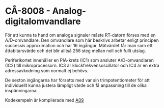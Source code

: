 # CÅ-8008 - Analog-digitalomvandlare
För att kunna ta hand om analoga signaler måste RT-datorn förses med en A/D-omvandlare. Den omvandlare som här beskrivs arbetar enligt principen successiv approximation och har 16 ingångar. Mätvärdet får man som ett åttabitarsvärde och det blir alltså 256 steg mellan noll och fullt utslag.

Periferikortet innehåller en PIA-krets (IC1) som ansluter A/D-omvandlaren (IC2) till mikroprocessorn. IC3 är klockfrekvensoscillator och IC4 är en extra adressavkodning som normalt ej behövs.

De sexton ingångarna har försetts med var sin trimpotentiometer för att individuellt kunna justera lämpligt värde och få anpassning till de olika inspänningarna.

Kodexempeln är kompilerade med [A09](https://github.com/Arakula/A09) 